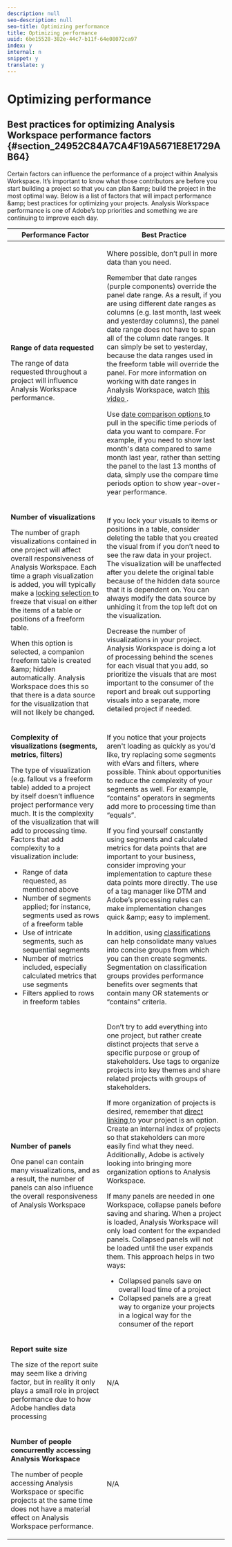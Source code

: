 ```yaml
---
description: null
seo-description: null
seo-title: Optimizing performance
title: Optimizing performance
uuid: 6be15528-382e-44c7-b11f-64e08072ca97
index: y
internal: n
snippet: y
translate: y
---
```


# Optimizing performance


## Best practices for optimizing Analysis Workspace performance factors {#section_24952C84A7CA4F19A5671E8E1729AB64}

Certain factors can influence the performance of a project within Analysis Workspace. It’s important to know what those contributors are before you start building a project so that you can plan &amp;amp; build the project in the most optimal way. Below is a list of factors that will impact performance &amp;amp; best practices for optimizing your projects. Analysis Workspace performance is one of Adobe’s top priorities and something we are continuing to improve each day. 

<table id="table_E9EFB7BF73CD41CD9F6975C7FD14B7C2"> 
 <thead> 
  <tr> 
   <th colname="col1" class="entry"> Performance Factor </th> 
   <th colname="col2" class="entry"> Best Practice </th> 
  </tr> 
 </thead>
 <tbody> 
  <tr> 
   <td colname="col1"> <p><b>Range of data requested</b> </p> <p>The range of data requested throughout a project will influence Analysis Workspace performance. </p> </td> 
   <td colname="col2"> <p>Where possible, don’t pull in more data than you need. </p> <p>Remember that date ranges (purple components) override the panel date range. As a result, if you are using different date ranges as columns (e.g. last month, last week and yesterday columns), the panel date range does not have to span all of the column date ranges. It can simply be set to yesterday, because the data ranges used in the freeform table will override the panel. For more information on working with date ranges in Analysis Workspace, watch <a href="https://www.youtube.com/watch?v=ybmv6EBmhn0" format="https" scope="external"> this video </a>. </p> <p>Use <a href="../../analysis_workspace_bucket/analysis-workspace-components/calendar/time_comparison.md#concept_93BCAD81B7A54ABBBA5CD9E419F6F764" format="dita" scope="local"> date comparison options </a> to pull in the specific time periods of data you want to compare. For example, if you need to show last month's data compared to same month last year, rather than setting the panel to the last 13 months of data, simply use the compare time periods option to show year-over-year performance. </p> <p> </p> </td> 
  </tr> 
  <tr> 
   <td colname="col1"> <p><b>Number of visualizations </b> </p> <p>The number of graph visualizations contained in one project will affect overall responsiveness of Analysis Workspace. Each time a graph visualization is added, you will typically make a <a href="../../analysis_workspace_bucket/freeform-analysis-visualizations/t_sync_visualization.md#task_A73B065DC3834AFCA422E364A1468099" format="dita" scope="local"> locking selection </a> to freeze that visual on either the items of a table or positions of a freeform table. </p> <p>When this option is selected, a companion freeform table is created &amp;amp; hidden automatically. Analysis Workspace does this so that there is a data source for the visualization that will not likely be changed. </p> <p> </p> </td> 
   <td colname="col2"> <p>If you lock your visuals to items or positions in a table, consider deleting the table that you created the visual from if you don’t need to see the raw data in your project. The visualization will be unaffected after you delete the original table because of the hidden data source that it is dependent on. You can always modify the data source by unhiding it from the top left dot on the visualization. </p> <p>Decrease the number of visualizations in your project. Analysis Workspace is doing a lot of processing behind the scenes for each visual that you add, so prioritize the visuals that are most important to the consumer of the report and break out supporting visuals into a separate, more detailed project if needed. </p> </td> 
  </tr> 
  <tr> 
   <td colname="col1"> <p><b>Complexity of visualizations (segments, metrics, filters)</b> </p> <p>The type of visualization (e.g. fallout vs a freeform table) added to a project by itself doesn’t influence project performance very much. It is the complexity of the visualization that will add to processing time. Factors that add complexity to a visualization include: </p> 
    <ul id="ul_3B91DABC8B714C25868FDA7ABDAC4279"> 
     <li id="li_AC1722BEB37B44C1981F83A83CE13F67">Range of data requested, as mentioned above </li> 
     <li id="li_319785136D364B869FB216A2E77AEE55">Number of segments applied; for instance, segments used as rows of a freeform table </li> 
     <li id="li_15F1A7F8EB274F518D1DFEA270E648B4">Use of intricate segments, such as sequential segments </li> 
     <li id="li_DF8440A3201D4FC8B0B89B57E3963784">Number of metrics included, especially calculated metrics that use segments </li> 
     <li id="li_92885BEB3C6F4508AE1D6894519DFD7F">Filters applied to rows in freeform tables </li> 
    </ul> <p> </p> </td> 
   <td colname="col2"> <p>If you notice that your projects aren't loading as quickly as you'd like, try replacing some segments with eVars and filters, where possible. Think about opportunities to reduce the complexity of your segments as well. For example, “contains” operators in segments add more to processing time than “equals”. </p> <p>If you find yourself constantly using segments and calculated metrics for data points that are important to your business, consider improving your implementation to capture these data points more directly. The use of a tag manager like DTM and Adobe’s processing rules can make implementation changes quick &amp;amp; easy to implement. </p> <p>In addition, using <a href="https://marketing.adobe.com/resources/help/en_US/reference/classifications.html" format="html" scope="external"> classifications </a> can help consolidate many values into concise groups from which you can then create segments. Segmentation on classification groups provides performance benefits over segments that contain many OR statements or “contains” criteria. </p> </td> 
  </tr> 
  <tr> 
   <td colname="col1"> <p><b>Number of panels </b> </p> <p>One panel can contain many visualizations, and as a result, the number of panels can also influence the overall responsiveness of Analysis Workspace </p> </td> 
   <td colname="col2"> <p>Don’t try to add everything into one project, but rather create distinct projects that serve a specific purpose or group of stakeholders. Use tags to organize projects into key themes and share related projects with groups of stakeholders. </p> <p>If more organization of projects is desired, remember that <a href="https://www.youtube.com/watch?v=6IOEewflG2U" format="https" scope="external"> direct linking </a> to your project is an option. Create an internal index of projects so that stakeholders can more easily find what they need. Additionally, Adobe is actively looking into bringing more organization options to Analysis Workspace. </p> <p>If many panels are needed in one Workspace, collapse panels before saving and sharing. When a project is loaded, Analysis Workspace will only load content for the expanded panels. Collapsed panels will not be loaded until the user expands them. This approach helps in two ways: </p> 
    <ul id="ul_5533C2418D364120BEF5C388E2DB8216"> 
     <li id="li_F558D6C90AC14875AC9C59ECEFFFF461">Collapsed panels save on overall load time of a project </li> 
     <li id="li_CD0A51F11CB146918A79F4622FAA700E">Collapsed panels are a great way to organize your projects in a logical way for the consumer of the report </li> 
    </ul> <p> </p> </td> 
  </tr> 
  <tr> 
   <td colname="col1"> <p><b>Report suite size</b> </p> <p>The size of the report suite may seem like a driving factor, but in reality it only plays a small role in project performance due to how Adobe handles data processing </p> <p> </p> </td> 
   <td colname="col2"> <p> N/A </p> </td> 
  </tr> 
  <tr> 
   <td colname="col1"> <p><b>Number of people concurrently accessing Analysis Workspace</b> </p> <p>The number of people accessing Analysis Workspace or specific projects at the same time does not have a material effect on Analysis Workspace performance. </p> <p> </p> </td> 
   <td colname="col2"> <p>N/A </p> </td> 
  </tr> 
 </tbody> 
</table>

